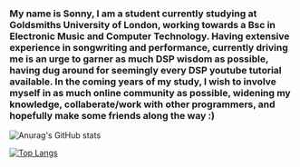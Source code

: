 ### My name is Sonny, I am a student currently studying at Goldsmiths University of London, working towards a Bsc in Electronic Music and Computer Technology. Having extensive experience in songwriting and performance, currently driving me is an urge to garner as much DSP wisdom as possible, having dug around for seemingly every DSP youtube tutorial available. In the coming years of my study, I wish to involve myself in as much online community as possible, widening my knowledge, collaberate/work with other programmers, and hopefully make some friends along the way :)

![Anurag's GitHub stats](https://github-readme-stats.vercel.app/api?username=50NNY1&show_icons=true&theme=dracula)

[![Top Langs](https://github-readme-stats.vercel.app/api/top-langs/?username=50NNY1&theme=dracula)](https://github.com/anuraghazra/github-readme-stats)
<!--
**50NNY1/50NNY1** is a ✨ _special_ ✨ repository because its `README.md` (this file) appears on your GitHub profile.

Here are some ideas to get you started:

- 🔭 I’m currently working on ...
- 🌱 I’m currently learning ...
- 👯 I’m looking to collaborate on ...
- 🤔 I’m looking for help with ...
- 💬 Ask me about ...
- 📫 How to reach me: ...
- 😄 Pronouns: ...
- ⚡ Fun fact: ...
-->
